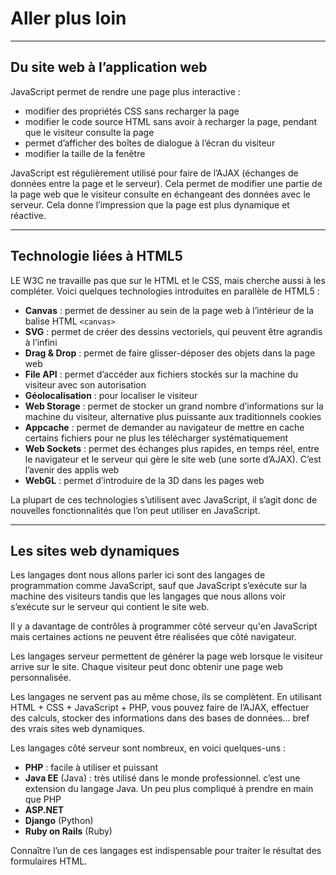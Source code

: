 # Aller plus loin

---

## Du site web à l’application web
JavaScript permet de rendre une page plus interactive :
- modifier des propriétés CSS sans recharger la page
- modifier le code source HTML sans avoir à recharger la page, pendant que le visiteur consulte la page
- permet d’afficher des boîtes de dialogue à l’écran du visiteur
- modifier la taille de la fenêtre

JavaScript est régulièrement utilisé pour faire de l’AJAX (échanges de données entre la page et le serveur). Cela permet de modifier une partie de la page web que le visiteur consulte en échangeant des données avec le serveur. Cela donne l’impression que la page est plus dynamique et réactive.

----

## Technologie liées à HTML5
LE W3C ne travaille pas que sur le HTML et le CSS, mais cherche aussi à les compléter.
Voici quelques technologies introduites en parallèle de HTML5 :
- **Canvas** : permet de dessiner au sein de la page web à l’intérieur de la balise HTML `<canvas>`
- **SVG** : permet de créer des dessins vectoriels, qui peuvent être agrandis à l’infini
- **Drag & Drop** : permet de faire glisser-déposer des objets dans la page web
- **File API** : permet d’accéder aux fichiers stockés sur la machine du visiteur avec son autorisation
- **Géolocalisation** : pour localiser le visiteur
- **Web Storage** : permet de stocker un grand nombre d’informations sur la machine du visiteur, alternative plus puissante aux traditionnels cookies
- **Appcache** : permet de demander au navigateur de mettre en cache certains fichiers pour ne plus les télécharger systématiquement
- **Web Sockets** : permet des échanges plus rapides, en temps réel, entre le navigateur et le serveur qui gère le site web (une sorte d’AJAX). C’est l’avenir des applis web
- **WebGL** : permet d’introduire de la 3D dans les pages web

La plupart de ces technologies s’utilisent avec JavaScript, il s’agit donc de nouvelles fonctionnalités que l’on peut utiliser en JavaScript.

----

## Les sites web dynamiques
Les langages dont nous allons parler ici sont des langages de programmation comme JavaScript, sauf que JavaScript s’exécute sur la machine des visiteurs tandis que les langages que nous allons voir s’exécute sur le serveur qui contient le site web.

Il y a davantage de contrôles à programmer côté serveur qu'en JavaScript mais certaines actions ne peuvent être réalisées que côté navigateur.

Les langages serveur permettent de générer la page web lorsque le visiteur arrive sur le site. Chaque visiteur peut donc obtenir une page web personnalisée.

Les langages ne servent pas au même chose, ils se complètent. En utilisant HTML + CSS + JavaScript + PHP, vous pouvez faire de l’AJAX, effectuer des calculs, stocker des informations dans des bases de données… bref des vrais sites web dynamiques.

Les langages côté serveur sont nombreux, en voici quelques-uns :
- **PHP** : facile à utiliser et puissant
- **Java EE** (Java) : très utilisé dans le monde professionnel. c’est une extension du langage Java. Un peu plus compliqué à prendre en main que PHP
- **ASP.NET**
- **Django** (Python)
- **Ruby on Rails** (Ruby)

Connaître l’un de ces langages est indispensable pour traiter le résultat des formulaires HTML.
